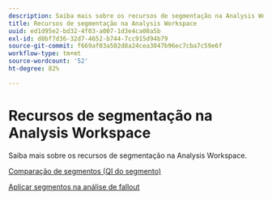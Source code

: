 ```yaml
---
description: Saiba mais sobre os recursos de segmentação na Analysis Workspace.
title: Recursos de segmentação na Analysis Workspace
uuid: ed1d95e2-bd32-4f03-a007-1d3e4ca08a5b
exl-id: d8bf7d36-32d7-4652-b744-7cc915d94b79
source-git-commit: f669af03a502d8a24cea3047b96ec7cba7c59e6f
workflow-type: tm+mt
source-wordcount: '52'
ht-degree: 82%

---
```


# Recursos de segmentação na Analysis Workspace

Saiba mais sobre os recursos de segmentação na Analysis Workspace.

[Comparação de segmentos (QI do segmento)](https://experienceleague.adobe.com/docs/analytics/analyze/analysis-workspace/panels/segment-comparison/segment-comparison.html)

[Aplicar segmentos na análise de fallout](https://docs.adobe.com/help/pt-BR/analytics/analyze/analysis-workspace/visualizations/fallout/compare-segments-fallout.html)
